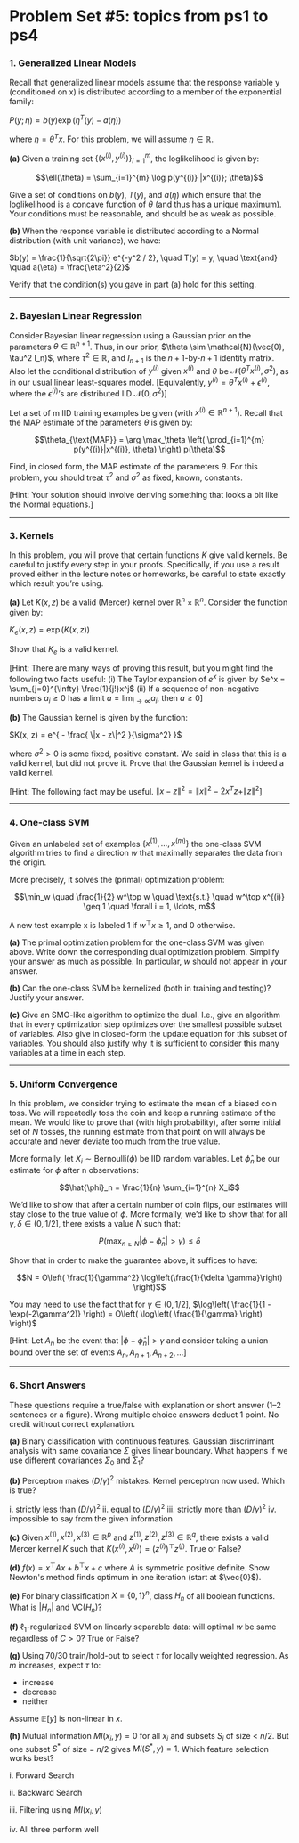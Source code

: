 # Problem Set #5: topics from ps1 to ps4

### 1. Generalized Linear Models

Recall that generalized linear models assume that the response variable y (conditioned on x) is distributed according to a member of the exponential family:

$`P (y; \eta) = b(y) \exp(\eta^T(y) - a(\eta))`$

where $`\eta = \theta^T x`$. For this problem, we will assume $`\eta \in \mathbb{R}`$.

**(a)** Given a training set $`\{(x^{(i)}, y^{(i)})\}_{i=1}^m`$, the loglikelihood is given by:

```math
\ell(\theta) = \sum_{i=1}^{m} \log p(y^{(i)} |x^{(i)}; \theta)
```

Give a set of conditions on $`b(y)`$, $`T(y)`$, and $`a(\eta)`$ which ensure that the loglikelihood is a concave function of $`\theta`$ (and thus has a unique maximum). Your conditions must be reasonable, and should be as weak as possible.

**(b)** When the response variable is distributed according to a Normal distribution (with unit variance), we have:

$`b(y) = \frac{1}{\sqrt{2\pi}} e^{-y^2 / 2}, \quad T(y) = y, \quad \text{and} \quad a(\eta) = \frac{\eta^2}{2}`$

Verify that the condition(s) you gave in part (a) hold for this setting.

---

### 2. Bayesian Linear Regression

Consider Bayesian linear regression using a Gaussian prior on the parameters $`\theta \in \mathbb{R}^{n+1}`$. Thus, in our prior, $`\theta \sim \mathcal{N}(\vec{0}, \tau^2 I_n)`$, where $`\tau^2 \in \mathbb{R}`$, and $`I_{n+1}`$ is the $`n + 1`$-by-$`n + 1`$ identity matrix. Also let the conditional distribution of $`y^{(i)}`$ given $`x^{(i)}`$ and $`\theta`$ be $`\mathcal{N}(\theta^T x^{(i)}, \sigma^2)`$, as in our usual linear least-squares model.
\[Equivalently, $`y^{(i)} = \theta^T x^{(i)} + \epsilon^{(i)}`$, where the $`\epsilon^{(i)}`$’s are distributed IID $`\mathcal{N}(0, \sigma^2)`$]

Let a set of m IID training examples be given (with $`x^{(i)} \in \mathbb{R}^{n+1}`$). Recall that the MAP estimate of the parameters $`\theta`$ is given by:

```math
\theta_{\text{MAP}} = \arg \max_\theta \left( \prod_{i=1}^{m} p(y^{(i)}|x^{(i)}, \theta) \right) p(\theta)
```

Find, in closed form, the MAP estimate of the parameters $`\theta`$. For this problem, you should treat $`\tau^2`$ and $`\sigma^2`$ as fixed, known, constants.

\[Hint: Your solution should involve deriving something that looks a bit like the Normal equations.]

---

### 3. Kernels

In this problem, you will prove that certain functions $`K`$ give valid kernels. Be careful to justify every step in your proofs. Specifically, if you use a result proved either in the lecture notes or homeworks, be careful to state exactly which result you’re using.

**(a)** Let $`K(x, z)`$ be a valid (Mercer) kernel over $`\mathbb{R}^n \times \mathbb{R}^n`$. Consider the function given by:

$`K_e(x, z) = \exp(K(x, z))`$

Show that $`K_e`$ is a valid kernel.

\[Hint: There are many ways of proving this result, but you might find the following two facts useful:
(i) The Taylor expansion of $`e^x`$ is given by $`e^x = \sum_{j=0}^{\infty} \frac{1}{j!}x^j`$
(ii) If a sequence of non-negative numbers $`a_i \geq 0`$ has a limit $`a = \lim_{i \to \infty} a_i`$, then $`a \geq 0`$]

**(b)** The Gaussian kernel is given by the function:

$`K(x, z) = e^{ - \frac{ \|x - z\|^2 }{\sigma^2} }`$

where $`\sigma^2 > 0`$ is some fixed, positive constant. We said in class that this is a valid kernel, but did not prove it. Prove that the Gaussian kernel is indeed a valid kernel.

\[Hint: The following fact may be useful. $`\|x - z\|^2 = \|x\|^2 - 2x^T z + \|z\|^2`$]

---

### 4. One-class SVM

Given an unlabeled set of examples $`\{x^{(1)}, \ldots, x^{(m)}\}`$ the one-class SVM algorithm tries to find a direction $`w`$ that maximally separates the data from the origin.

More precisely, it solves the (primal) optimization problem:

```math
\min_w \quad \frac{1}{2} w^\top w \quad \text{s.t.} \quad w^\top x^{(i)} \geq 1 \quad \forall i = 1, \ldots, m
```

A new test example x is labeled 1 if $`w^\top x \geq 1`$, and 0 otherwise.

**(a)** The primal optimization problem for the one-class SVM was given above. Write down the corresponding dual optimization problem. Simplify your answer as much as possible. In particular, $`w`$ should not appear in your answer.

**(b)** Can the one-class SVM be kernelized (both in training and testing)? Justify your answer.

**(c)** Give an SMO-like algorithm to optimize the dual. I.e., give an algorithm that in every optimization step optimizes over the smallest possible subset of variables. Also give in closed-form the update equation for this subset of variables. You should also justify why it is sufficient to consider this many variables at a time in each step.

---

### 5. Uniform Convergence

In this problem, we consider trying to estimate the mean of a biased coin toss. We will repeatedly toss the coin and keep a running estimate of the mean. We would like to prove that (with high probability), after some initial set of $`N`$ tosses, the running estimate from that point on will always be accurate and never deviate too much from the true value.

More formally, let $`X_i \sim \text{Bernoulli}(\phi)`$ be IID random variables. Let $`\hat{\phi}_n`$ be our estimate for $`\phi`$ after n observations:

```math
\hat{\phi}_n = \frac{1}{n} \sum_{i=1}^{n} X_i
```

We’d like to show that after a certain number of coin flips, our estimates will stay close to the true value of $`\phi`$. More formally, we’d like to show that for all $`\gamma, \delta \in (0, 1/2]`$, there exists a value $`N`$ such that:

```math
P\left( \max_{n \geq N} |\phi - \hat{\phi}_n| > \gamma \right) \leq \delta
```

Show that in order to make the guarantee above, it suffices to have:

```math
N = O\left( \frac{1}{\gamma^2} \log\left(\frac{1}{\delta \gamma}\right) \right)
```

You may need to use the fact that for $`\gamma \in (0, 1/2]`$,
$`\log\left( \frac{1}{1 - \exp(-2\gamma^2)} \right) = O\left( \log\left( \frac{1}{\gamma} \right) \right)`$

\[Hint: Let $`A_n`$ be the event that $`|\phi - \hat{\phi}_n| > \gamma`$ and consider taking a union bound over the set of events $`A_n, A_{n+1}, A_{n+2}, \ldots`$]

---

### 6. Short Answers

These questions require a true/false with explanation or short answer (1–2 sentences or a figure). Wrong multiple choice answers deduct 1 point. No credit without correct explanation.

**(a)** Binary classification with continuous features. Gaussian discriminant analysis with same covariance $`\Sigma`$ gives linear boundary. What happens if we use different covariances $`\Sigma_0`$ and $`\Sigma_1`$?

**(b)** Perceptron makes $`(D/\gamma)^2`$ mistakes. Kernel perceptron now used. Which is true?

i. strictly less than $`(D/\gamma)^2`$
ii. equal to $`(D/\gamma)^2`$
iii. strictly more than $`(D/\gamma)^2`$
iv. impossible to say from the given information

**(c)** Given $`x^{(1)}, x^{(2)}, x^{(3)} \in \mathbb{R}^p`$ and $`z^{(1)}, z^{(2)}, z^{(3)} \in \mathbb{R}^q`$, there exists a valid Mercer kernel $`K`$ such that $`K(x^{(i)}, x^{(j)}) = (z^{(i)})^\top z^{(j)}`$.
True or False?

**(d)** $`f(x) = x^\top A x + b^\top x + c`$ where $`A`$ is symmetric positive definite. Show Newton's method finds optimum in one iteration (start at $`\vec{0}`$).

**(e)** For binary classification $`X = \{0, 1\}^n`$, class $`H_n`$ of all boolean functions. What is $`|H_n|`$ and $`\text{VC}(H_n)`$?

**(f)** $`\ell_1`$-regularized SVM on linearly separable data: will optimal $`w`$ be same regardless of $`C > 0`$?
True or False?

**(g)** Using 70/30 train/hold-out to select $`\tau`$ for locally weighted regression. As $`m`$ increases, expect $`\tau`$ to:

* increase
* decrease
* neither

Assume $`\mathbb{E}[y]`$ is non-linear in $`x`$.

**(h)** Mutual information $`MI(x_i, y) = 0`$ for all $`x_i`$ and subsets $`S_i`$ of size < $`n/2`$. But one subset $`S^*`$ of size = $`n/2`$ gives $`MI(S^*, y) = 1`$. Which feature selection works best?

i. Forward Search

ii. Backward Search

iii. Filtering using $`MI(x_i, y)`$

iv. All three perform well